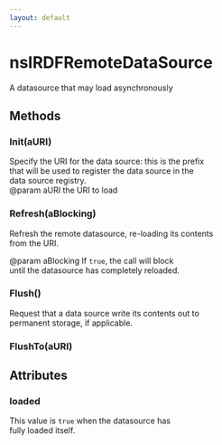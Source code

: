 ```yaml
---
layout: default
---
```


# nsIRDFRemoteDataSource #
  
A datasource that may load asynchronously  
  

## Methods ##

### Init(aURI) ###
  
Specify the URI for the data source: this is the prefix  
that will be used to register the data source in the  
data source registry.  
@param aURI the URI to load  
  

### Refresh(aBlocking) ###
  
Refresh the remote datasource, re-loading its contents  
from the URI.  
  
@param aBlocking If <code>true</code>, the call will block  
until the datasource has completely reloaded.  
  

### Flush() ###
  
Request that a data source write its contents out to   
permanent storage, if applicable.  
  

### FlushTo(aURI) ###

## Attributes ##

### loaded ###
  
This value is <code>true</code> when the datasource has  
fully loaded itself.  
  
